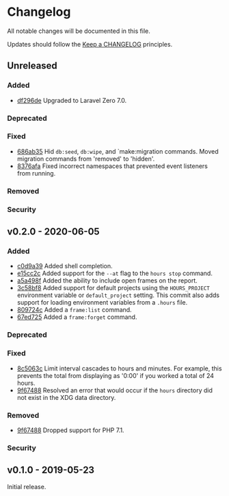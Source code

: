 # Changelog

All notable changes will be documented in this file.

Updates should follow the [Keep a CHANGELOG](http://keepachangelog.com/) principles.

## Unreleased

### Added

- [df296de](https://github.com/matt-allan/hours/commit/df296de3fdf0e9266a776265de8c7626945c0788) Upgraded to Laravel Zero 7.0.

### Deprecated

### Fixed

- [686ab35](https://github.com/matt-allan/hours/commit/686ab35d470fd21dfc3cfd6b67ac69fce135cb13) Hid `db:seed`, `db:wipe`, and `make:migration commands. Moved migration commands from 'removed' to 'hidden'.
- [8376afa](https://github.com/matt-allan/hours/commit/8376afa0e08f9c932816235f2a0f44c17570c891) Fixed incorrect namespaces that prevented event listeners from running.

### Removed

### Security

## v0.2.0 - 2020-06-05

### Added

- [c0d9a39](https://github.com/matt-allan/hours/commit/c0d9a399e3fb831799e3545c779b2a94962dd610) Added shell completion.
- [e15cc2c](https://github.com/matt-allan/hours/commit/e15cc2c613fa0c2195057bde9a4d49027db2c853) Added support for the `--at` flag to the  `hours stop` command.
- [a5a498f](https://github.com/matt-allan/hours/commit/a5a498fe6e4eda3e5132e5ee4a905f892b5c3dc6) Added the ability to include open frames on the report.
- [3c58bf8](https://github.com/matt-allan/hours/commit/3c58bf8ec7feca3a6ea147fa4b44a59309e10895) Added support for default projects using the `HOURS_PROJECT` environment variable or `default_project` setting. This commit also adds support for loading environment variables from a `.hours` file.
- [809724c](https://github.com/matt-allan/hours/commit/809724c07ff74329d39fa7ae0643833e279d5640) Added a `frame:list` command.
- [67ed725](https://github.com/matt-allan/hours/commit/67ed7257787a54940f566106aca3a18aa50541c8) Added a `frame:forget` command.

### Deprecated

### Fixed

- [8c5063c](https://github.com/matt-allan/hours/commit/8c5063c64f2240c65a7a0d93115e6d75956de50c) Limit interval cascades to hours and minutes. For example, this prevents the total from displaying as '0:00' if you worked a total of 24 hours.
- [9f67488](https://github.com/matt-allan/hours/commit/9f674885ac237b304ec11b410dc14fe0a094aa7f) Resolved an error that would occur if the `hours` directory did not exist in the XDG data directory.

### Removed

- [9f67488](https://github.com/matt-allan/hours/commit/9f674885ac237b304ec11b410dc14fe0a094aa7f) Dropped support for PHP 7.1.

### Security

## v0.1.0 - 2019-05-23

Initial release.
